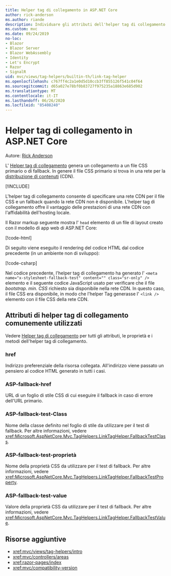 ```yaml
---
title: Helper tag di collegamento in ASP.NET Core
author: rick-anderson
ms.author: riande
description: Individuare gli attributi dell'helper tag di collegamento ASP.NET Core e il ruolo di ciascun attributo per estendere il comportamento del tag di collegamento HTML.
ms.custom: mvc
ms.date: 09/24/2019
no-loc:
- Blazor
- Blazor Server
- Blazor WebAssembly
- Identity
- Let's Encrypt
- Razor
- SignalR
uid: mvc/views/tag-helpers/builtin-th/link-tag-helper
ms.openlocfilehash: c767ff4c2a1e0d5d10ccb3ff855126f541c04f64
ms.sourcegitcommit: d65a027e78bf0b83727f975235a18863e685d902
ms.translationtype: MT
ms.contentlocale: it-IT
ms.lasthandoff: 06/26/2020
ms.locfileid: "85408240"
---
```

# <a name="link-tag-helper-in-aspnet-core"></a>Helper tag di collegamento in ASP.NET Core

Autore: [Rick Anderson](https://twitter.com/RickAndMSFT)

L' [Helper tag di collegamento](xref:Microsoft.AspNetCore.Mvc.TagHelpers.LinkTagHelper) genera un collegamento a un file CSS primario o di fallback. In genere il file CSS primario si trova in una rete per la [distribuzione di contenuti](/office365/enterprise/content-delivery-networks#what-exactly-is-a-cdn) (CDN).

[!INCLUDE[](~/includes/cdn.md)]

L'helper tag di collegamento consente di specificare una rete CDN per il file CSS e un fallback quando la rete CDN non è disponibile. L'helper tag di collegamento offre il vantaggio delle prestazioni di una rete CDN con l'affidabilità dell'hosting locale.

Il Razor markup seguente mostra l' `head` elemento di un file di layout creato con il modello di app web di ASP.NET Core:

[!code-html[](link-tag-helper/sample/_Layout.cshtml?name=snippet)]

Di seguito viene eseguito il rendering del codice HTML dal codice precedente (in un ambiente non di sviluppo):

[!code-csharp[](link-tag-helper/sample/HtmlPage1.html)]

Nel codice precedente, l'helper tag di collegamento ha generato l' `<meta name="x-stylesheet-fallback-test" content="" class="sr-only" />` elemento e il seguente codice JavaScript usato per verificare che il file *bootstrap. min. CSS* richiesto sia disponibile nella rete CDN. In questo caso, il file CSS era disponibile, in modo che l'helper Tag generasse l' `<link />` elemento con il file CSS della rete CDN.

## <a name="commonly-used-link-tag-helper-attributes"></a>Attributi di helper tag di collegamento comunemente utilizzati

Vedere [Helper tag di collegamento](xref:Microsoft.AspNetCore.Mvc.TagHelpers.LinkTagHelper) per tutti gli attributi, le proprietà e i metodi dell'helper tag di collegamento.

### <a name="href"></a>href

Indirizzo preferenziale della risorsa collegata. All'indirizzo viene passato un pensiero al codice HTML generato in tutti i casi.

### <a name="asp-fallback-href"></a>ASP-fallback-href

URL di un foglio di stile CSS di cui eseguire il fallback in caso di errore dell'URL primario.

### <a name="asp-fallback-test-class"></a>ASP-fallback-test-Class

Nome della classe definito nel foglio di stile da utilizzare per il test di fallback. Per altre informazioni, vedere <xref:Microsoft.AspNetCore.Mvc.TagHelpers.LinkTagHelper.FallbackTestClass>.

### <a name="asp-fallback-test-property"></a>ASP-fallback-test-proprietà

Nome della proprietà CSS da utilizzare per il test di fallback. Per altre informazioni, vedere <xref:Microsoft.AspNetCore.Mvc.TagHelpers.LinkTagHelper.FallbackTestProperty>.

### <a name="asp-fallback-test-value"></a>ASP-fallback-test-value

Valore della proprietà CSS da utilizzare per il test di fallback. Per altre informazioni, vedere <xref:Microsoft.AspNetCore.Mvc.TagHelpers.LinkTagHelper.FallbackTestValue>.

## <a name="additional-resources"></a>Risorse aggiuntive

* <xref:mvc/views/tag-helpers/intro>
* <xref:mvc/controllers/areas>
* <xref:razor-pages/index>
* <xref:mvc/compatibility-version>
